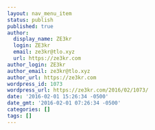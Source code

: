```yaml
---
layout: nav_menu_item
status: publish
published: true
author:
  display_name: ZE3kr
  login: ZE3kr
  email: ze3kr@tlo.xyz
  url: https://ze3kr.com
author_login: ZE3kr
author_email: ze3kr@tlo.xyz
author_url: https://ze3kr.com
wordpress_id: 1073
wordpress_url: https://ze3kr.com/2016/02/1073/
date: '2016-02-01 15:26:34 -0500'
date_gmt: '2016-02-01 07:26:34 -0500'
categories: []
tags: []
---
```


